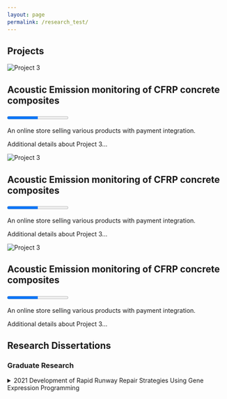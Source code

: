 ```yaml
---
layout: page
permalink: /research_test/
---
```

<h2> Projects </h2>
<div class="projects">
    <div class="project">
        <img src="/assets/images/project3.jpg" alt="Project 3">
        <h2>Acoustic Emission monitoring of CFRP concrete composites</h2>
        <progress value="50" max="100"></progress>
        <p>An online store selling various products with payment integration.</p>
        <div class="project-details">
            <p>Additional details about Project 3...</p>
        </div>
    </div>
    <div class="project">
        <img src="/assets/images/project3.jpg" alt="Project 3">
        <h2>Acoustic Emission monitoring of CFRP concrete composites</h2>
        <progress value="50" max="100"></progress>
        <p>An online store selling various products with payment integration.</p>
        <div class="project-details">
            <p>Additional details about Project 3...</p>
        </div>
    </div>
    <div class="project">
        <img src="/assets/images/project3.jpg" alt="Project 3">
        <h2>Acoustic Emission monitoring of CFRP concrete composites</h2>
        <progress value="50" max="100"></progress>
        <p>An online store selling various products with payment integration.</p>
        <div class="project-details">
            <p>Additional details about Project 3...</p>
        </div>
    </div>
</div>

<h2 class="sub-title">Research Dissertations</h2>

<h3 class="sub-title">Graduate Research</h3>

<div class="project-summary-container">
  <div class="project-summary">
  <details class="project-border">
    <summary><span class="badge">2021</span> Development of Rapid Runway Repair Strategies Using Gene Expression Programming</summary>
    <ul>
                    <p>Authors: <i>Muhammad Mubeen, Hamza Naveed, Qudees Tariq Kayani</i></p>
                    <p><b>Abstract:</b> The Airport infrastructure including approach runways, taxiways, and aprons is the most important and extremely sensitive target to be attacked by the enemy during warfare. Damage to airfield pavements from sophisticated enemy munitions threatens sustained aircraft sorties until the airfield is repaired. Bombing infuses large craters into the airfield infrastructures approaching 20 feet in width. Timely repair to immediately resume the flight operations is the topmost concern of the scenario. Numerous research in terms of materials, equipment, and techniques are globally practiced in the backfill of craters followed by the placement of crown as prefabricated modular elements or in-situ repair with rapid setting and rapid hardening grout. However, there are multiple associated parameters with local conditions that enforce an optimized solution for a particular site. The project aims to analyze all the available alternatives to extract an optimal solution for the restoration of airfields back on operational status following an enemy attack. In this study, Gene Expression Programming (GEP) was used to derive a predictive model of One-Day Compressive Strength of Rapid Hardening Concrete (RHC) mixes. The first objective of developing a database was achieved by doing an extensive literature review of the internationally published research studies. The database contains 115 different data points of 13 numerical variables. Randomly shuffled, 74% of the data was used for the training of the GEP model while the remaining 26% of data was utilized for the validation of the model. GeneXproTools 5.0 were used in our analysis. GEP Regression Analysis was used with function finding analysis in GeneXPro tools. Various quantitative and qualitative were observed during the analysis i.e., R-Squared Value, Mean Absolute Error (MAE), regression plot, residual plot, variable importance, etc. GEP was observed to be an excellent tool in evaluating and constructing statistical models for the compressive strength of RHC. The derived models can be used in the practical pre-planning phase and pre-design phase in terms of a wide range of cementitious materials, admixtures, and additives.  </p>
                    <p style="text-align:center;"><img src="/assets/images/research/rapid.png" alt="Gene expression programming" width="500"></p>
    </ul>
    </details>
  </div>



<script>
// JavaScript to toggle active class for project details and full width
document.querySelectorAll('.project').forEach(item => {
  item.addEventListener('click', event => {
    // If the clicked project is already active, remove the active and full-width classes
    if (item.classList.contains('active')) {
      item.classList.remove('active');
      item.classList.remove('full-width');
    } else {
      // Remove active class from all projects
      document.querySelectorAll('.project').forEach(project => {
        project.classList.remove('active');
        project.classList.remove('full-width');
      });
      
      // Add active class to clicked project
      item.classList.add('active');
      item.classList.add('full-width');
    }
  });
});

// JavaScript to toggle active class for project summary
document.querySelectorAll('.project-summary').forEach(item => {
  item.addEventListener('click', event => {
    // Close all other summaries
    document.querySelectorAll('.project-summary').forEach(summary => {
      if (summary !== item) {
        summary.removeAttribute('open');
      }
    });
  });
}); 
</script>
